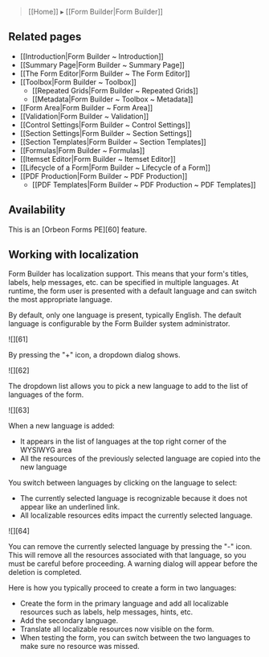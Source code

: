 > [[Home]] ▸ [[Form Builder|Form Builder]]

## Related pages

- [[Introduction|Form Builder ~ Introduction]]
- [[Summary Page|Form Builder ~ Summary Page]]
- [[The Form Editor|Form Builder ~ The Form Editor]]
- [[Toolbox|Form Builder ~ Toolbox]]
    - [[Repeated Grids|Form Builder ~ Repeated Grids]]
    - [[Metadata|Form Builder ~ Toolbox ~ Metadata]]
- [[Form Area|Form Builder ~ Form Area]]
- [[Validation|Form Builder ~ Validation]]
- [[Control Settings|Form Builder ~ Control Settings]]
- [[Section Settings|Form Builder ~ Section Settings]]
- [[Section Templates|Form Builder ~ Section Templates]]
- [[Formulas|Form Builder ~ Formulas]]
- [[Itemset Editor|Form Builder ~ Itemset Editor]]
- [[Lifecycle of a Form|Form Builder ~ Lifecycle of a Form]]
- [[PDF Production|Form Builder ~ PDF Production]]
    - [[PDF Templates|Form Builder ~ PDF Production ~ PDF Templates]]

## Availability

This is an [Orbeon Forms PE][60] feature.

## Working with localization

Form Builder has localization support. This means that your form's titles, labels, help messages, etc. can be specified in multiple languages. At runtime, the form user is presented with a default language and can switch the most appropriate language.

By default, only one language is present, typically English. The default language is configurable by the Form Builder system administrator.

![][61]

By pressing the "+" icon, a dropdown dialog shows.

![][62]

The dropdown list allows you to pick a new language to add to the list of languages of the form.

![][63]

When a new language is added:

* It appears in the list of languages at the top right corner of the WYSIWYG area
* All the resources of the previously selected language are copied into the new language

You switch between languages by clicking on the language to select:

* The currently selected language is recognizable because it does not appear like an underlined link.
* All localizable resources edits impact the currently selected language.

![][64]

You can remove the currently selected language by pressing the "-" icon. This will remove all the resources associated with that language, so you must be careful before proceeding. A warning dialog will appear before the deletion is completed.

Here is how you typically proceed to create a form in two languages:

* Create the form in the primary language and add all localizable resources such as labels, help messages, hints, etc.
* Add the secondary language.
* Translate all localizable resources now visible on the form.
* When testing the form, you can switch between the two languages to make sure no resource was missed.